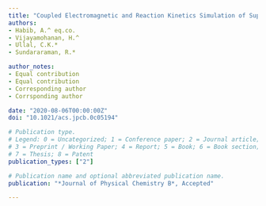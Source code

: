 ```yaml
---
title: "Coupled Electromagnetic and Reaction Kinetics Simulation of Super-Resolution Interference Lithography"
authors:
- Habib, A.^ eq.co. 
- Vijayamohanan, H.^
- Ullal, C.K.*
- Sundararaman, R.*

author_notes:
- Equal contribution
- Equal contribution
- Corresponding author
- Corrsponding author

date: "2020-08-06T00:00:00Z"
doi: "10.1021/acs.jpcb.0c05194"

# Publication type.
# Legend: 0 = Uncategorized; 1 = Conference paper; 2 = Journal article;
# 3 = Preprint / Working Paper; 4 = Report; 5 = Book; 6 = Book section;
# 7 = Thesis; 8 = Patent
publication_types: ["2"]

# Publication name and optional abbreviated publication name.
publication: "*Journal of Physical Chemistry B*, Accepted"

---
```

